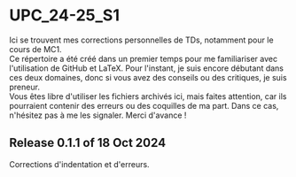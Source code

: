 # UPC_24-25_S1
Ici se trouvent mes corrections personnelles de TDs, notamment pour le cours de MC1.  
Ce répertoire a été créé dans un premier temps pour me familiariser avec l'utilisation de GitHub et LaTeX. Pour l'instant, je suis encore débutant dans ces deux domaines, donc si vous avez des conseils ou des critiques, je suis preneur.  
Vous êtes libre d'utiliser les fichiers archivés ici, mais faites attention, car ils pourraient contenir des erreurs ou des coquilles de ma part. Dans ce cas, n'hésitez pas à me les signaler.
Merci d'avance !  

## Release 0.1.1 of 18 Oct 2024
Corrections d'indentation et d'erreurs.  

